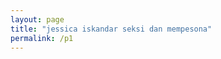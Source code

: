 ```yaml
---
layout: page
title: "jessica iskandar seksi dan mempesona"
permalink: /p1
---
```



<div class="separator" style="clear: both;"><a href="https://blogger.googleusercontent.com/img/b/R29vZ2xl/AVvXsEiaf3J8cMz-uVZ41JqP7gwgHqoPL9gBP11PHbn4-5NRt0uM8eY-Xa-isIhExA7PIHKChLWdxACPGzHppRZq9XQLAx4BE9155oVdIhIk88tQqHpvw_zA-FU_EncpKmpaczRG2Kr2FhUNwcZ3CuzOW-AnpRZMPd6dlof6S0gh_4-5VgStMuo4dWwmwxbbtjUI/s1600/F_JIJq3bcAAh0jA.jpg" style="display: block; padding: 1em 0; text-align: center; "><img alt="" border="0" data-original-height="788" data-original-width="929" src="https://blogger.googleusercontent.com/img/b/R29vZ2xl/AVvXsEiaf3J8cMz-uVZ41JqP7gwgHqoPL9gBP11PHbn4-5NRt0uM8eY-Xa-isIhExA7PIHKChLWdxACPGzHppRZq9XQLAx4BE9155oVdIhIk88tQqHpvw_zA-FU_EncpKmpaczRG2Kr2FhUNwcZ3CuzOW-AnpRZMPd6dlof6S0gh_4-5VgStMuo4dWwmwxbbtjUI/s1600/F_JIJq3bcAAh0jA.jpg"/></a></div>

